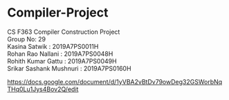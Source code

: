 # Compiler-Project
CS F363 Compiler Construction Project <br>
Group No: 29 <br>
Kasina Satwik : 2019A7PS0011H <br>
Rohan Rao Nallani : 2019A7PS0048H <br>
Rohith Kumar Gattu : 2019A7PS0049H <br>
Srikar Sashank Mushnuri : 2019A7PS0160H <br>

https://docs.google.com/document/d/1yVBA2vBtDv79owDeg32GSWorbNqTHq0Lu1Jys4Bov2Q/edit

